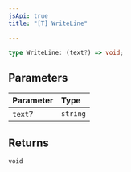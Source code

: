 ```yaml
---
jsApi: true
title: "[T] WriteLine"

---
```

```ts
type WriteLine: (text?) => void;
```

## Parameters

| Parameter | Type |
| :------ | :------ |
| `text`? | `string` |

## Returns

`void`
